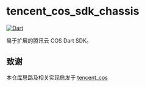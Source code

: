 # tencent_cos_sdk_chassis

[![Dart](https://github.com/cj0x39e/tecent_cos_plus/actions/workflows/dart.yml/badge.svg)](https://github.com/cj0x39e/tecent_cos_plus/actions/workflows/dart.yml)

易于扩展的腾讯云 COS Dart SDK。

## 致谢

本仓库思路及相关实现启发于 [tencent_cos](https://github.com/zhangruiyu/tencent_cos)
